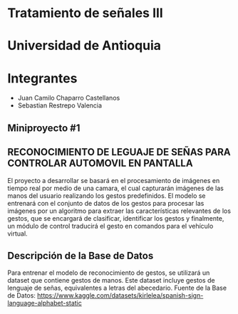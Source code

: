 # Tratamiento de señales III
# Universidad de Antioquia

# Integrantes
* Juan Camilo Chaparro Castellanos
* Sebastian Restrepo Valencia

## Miniproyecto #1
## RECONOCIMIENTO DE LEGUAJE DE SEÑAS PARA CONTROLAR  AUTOMOVIL EN PANTALLA

El proyecto a desarrollar se basará en el procesamiento de imágenes en tiempo real por medio de una camara, el cual capturarán imágenes de las manos del usuario realizando los gestos predefinidos. El modelo se entrenará con el conjunto de datos de los gestos para procesar las imágenes por un algoritmo para extraer las características relevantes de los gestos, que se encargará de clasificar, identificar los gestos y finalmente, un módulo de control traducirá el gesto en comandos para el vehículo virtual.

## Descripción de la Base de Datos

Para entrenar el modelo de reconocimiento de gestos, se utilizará un dataset que contiene gestos de manos. Este dataset incluye gestos de lenguaje de señas, equivalentes a letras del abecedario.
Fuente de la Base de Datos: https://www.kaggle.com/datasets/kirlelea/spanish-sign-language-alphabet-static

